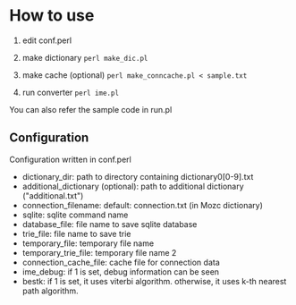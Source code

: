 How to use
======================

1. edit conf.perl

2. make dictionary
`perl make_dic.pl`

3. make cache (optional)
`perl make_conncache.pl < sample.txt`

4. run converter
`perl ime.pl`

You can also refer the sample code in run.pl

Configuration
------------------------
Configuration written in conf.perl

* dictionary_dir:
path to directory containing dictionary0[0-9].txt
* additional_dictionary (optional):
path to additional dictionary ("additional.txt")
* connection_filename:
default: connection.txt (in Mozc dictionary)
* sqlite:
sqlite command name
* database_file:
file name to save sqlite database
* trie_file:
file name to save trie
* temporary_file:
temporary file name
* temporary_trie_file:
temporary file name 2
* connection_cache_file:
cache file for connection data
* ime_debug:
if 1 is set, debug information can be seen
* bestk:
if 1 is set, it uses viterbi algorithm. otherwise, it uses k-th nearest path algorithm.
